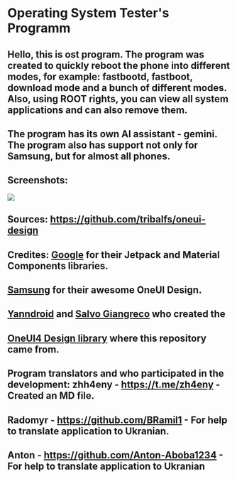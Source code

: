 # Operating System Tester's Programm 

## Hello, this is ost program. The program was created to quickly reboot the phone into different modes, for example: fastbootd, fastboot, download mode and a bunch of different modes. Also, using ROOT rights, you can view all system applications and can also remove them.
## The program has its own AI assistant - gemini. The program also has support not only for Samsung, but for almost all phones.

## Screenshots:
![](https://raw.githubusercontent.com/ost-sys/ost-program-android/refs/heads/main/screenshots/Screenshot_20241101_220301_OST.png)

## Sources: https://github.com/tribalfs/oneui-design
## Credites: [Google](https://developer.android.com/jetpack) for their Jetpack and Material Components libraries. 
## [Samsung](https://www.samsung.com/) for their awesome OneUI Design. 
## [Yanndroid](https://github.com/Yanndroid) and [Salvo Giangreco](https://github.com/salvogiangri) who created the 
## [OneUI4 Design library](https://github.com/OneUIProject/oneui-design) where this repository came from. 

## Program translators and who participated in the development: zhh4eny - https://t.me/zh4eny - Created an MD file. 
## Radomyr - https://github.com/BRamil1 - For help to translate application to Ukranian.
## Anton - https://github.com/Anton-Aboba1234 - For help to translate application to Ukranian
